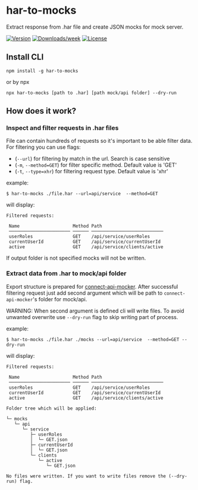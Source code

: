 har-to-mocks
============

Extract response from .har file and create JSON mocks for mock server.

[![Version](https://img.shields.io/npm/v/har-to-mocks.svg)](https://npmjs.org/package/har-to-mocks)
[![Downloads/week](https://img.shields.io/npm/dw/har-to-mocks.svg)](https://npmjs.org/package/har-to-mocks)
[![License](https://img.shields.io/npm/l/har-to-mocks.svg)](https://github.com/peterknezek/har-to-mocks/blob/master/package.json)

## Install CLI
```
npm install -g har-to-mocks
```

or by npx

```
npx har-to-mocks [path to .har] [path mock/api folder] --dry-run
```

## How does it work?

### Inspect and filter requests in .har files

File can contain hundreds of requests so it's important to be able filter data. For filtering you can use flags:
- (`--url`) for filtering by match in the url. Search is case sensitive
- (`-m`, `--method=GET`) for filter specific method. Default value is 'GET'
- (`-t`, `--type=xhr`) for filtering request type. Default value is 'xhr'


example:
```
$ har-to-mocks ./file.har --url=api/service  --method=GET
```
will display:
```
Filtered requests:

 Name                    Method Path                        
 ─────────────────────── ────── ─────────────────────────── 
 userRoles               GET    /api/service/userRoles      
 currentUserId           GET    /api/service/currentUserId  
 active                  GET    /api/service/clients/active 
```

If output folder is not specified mocks will not be written.


### Extract data from .har to mock/api folder

Export structure is prepared for [connect-api-mocker](https://www.npmjs.com/package/connect-api-mocker). After successful filtering request just add second argument which will be path to `connect-api-mocker`'s folder for mock/api.

WARNING: When second argument is defined cli will write files. To avoid unwanted overwrite use `--dry-run` flag to skip writing part of process.

example:
```
$ har-to-mocks ./file.har ./mocks --url=api/service  --method=GET --dry-run
```
will display:
```
Filtered requests:

 Name                    Method Path                        
 ─────────────────────── ────── ─────────────────────────── 
 userRoles               GET    /api/service/userRoles      
 currentUserId           GET    /api/service/currentUserId  
 active                  GET    /api/service/clients/active 

Folder tree which will be applied:

└─ mocks
   └─ api
      └─ service
         ├─ userRoles
         │  └─ GET.json
         ├─ currentUserId
         │  └─ GET.json
         └─ clients
            └─ active
               └─ GET.json

No files were written. If you want to write files remove the (--dry-run) flag.
```
